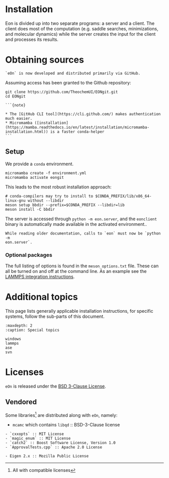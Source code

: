 # Installation

Eon is divided up into two separate programs: a server and a client. The client
does most of the computation (e.g. saddle searches, minimizations, and molecular
dynamics) while the server creates the input for the client and processes its
results.

# Obtaining sources

```{versionadded} 2.0
`eOn` is now developed and distributed primarily via GitHub.
```

Assuming access has been granted to the Github repository:

```{code-block} bash
git clone https://github.com/TheochemUI/EONgit.git
cd EONgit
```

````{margin}
```{note}

* The [GitHub CLI tool](https://cli.github.com/) makes authentication much easier.
* Micromamba ([installation](https://mamba.readthedocs.io/en/latest/installation/micromamba-installation.html)) is a faster conda-helper
```
````

## Setup

We provide a `conda` environment.

```{code-block} bash
micromamba create -f environment.yml
micromamba activate eongit
```

This leads to the most robust installation approach:

```{code-block} bash
# conda-compilers may try to install to $CONDA_PREFIX/lib/x86_64-linux-gnu without --libdir
meson setup bbdir --prefix=$CONDA_PREFIX --libdir=lib
meson install -C bbdir
```

The server is accessed through `python -m eon.server`, and the `eonclient`
binary is automatically made available in the activated environment..

```{versionchanged} 2.0
While reading older documentation, calls to `eon` must now be `python -m
eon.server`. 
```

### Optional packages

The full listing of options is found in the `meson_options.txt` file. These can
all be turned on and off at the command line. As an example see the [LAMMPS
integration instructions](project:../user_guide/lammps_pot.md).

# Additional topics

This page lists generally applicable installation instructions, for specific
systems, follow the sub-parts of this document.

```{toctree}
:maxdepth: 2
:caption: Special topics

windows
lammps
ase
svn
```

# Licenses

`eOn` is released under the [BSD 3-Clause
License](https://opensource.org/license/BSD-3-Clause).

## Vendored
Some libraries[^1] are distributed along with `eOn`, namely:

- `mcamc` which contains `libqd` :: BSD-3-Clause license
```{versionadded} 2.0
- `cxxopts` :: MIT License
- `magic_enum` :: MIT License
- `catch2` :: Boost Software License, Version 1.0
- `ApprovalTests.cpp` :: Apache 2.0 License
```
```{deprecated} 2.0
- Eigen 2.x :: Mozilla Public License
```


<!-- pipx run pdm run sphinx-build -b html docs/source docs/build/html -->

[^1]: All with compatible licenses
